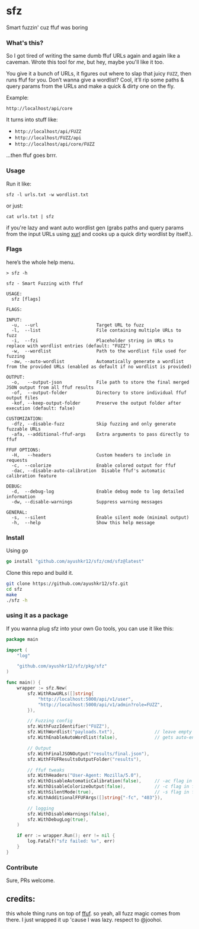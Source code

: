 # sfz

Smart fuzzin' cuz ffuf was boring

### What's this?

So I got tired of writing the same dumb ffuf URLs again and again like a caveman.
Wrote this tool for *me*, but hey, maybe you'll like it too.

You give it a bunch of URLs, it figures out where to slap that juicy `FUZZ`, then runs ffuf for you.
Don’t wanna give a wordlist? Cool, it’ll rip some paths & query params from the URLs and make a quick & dirty one on the fly.

Example:

```console
http://localhost/api/core
```

It turns into stuff like:

* `http://localhost/api/FUZZ`
* `http://localhost/FUZZ/api`
* `http://localhost/api/core/FUZZ`

...then ffuf goes brrr.

### Usage

Run it like:

```console
sfz -l urls.txt -w wordlist.txt
```

or just:

```console
cat urls.txt | sfz
```

if you're lazy and want auto wordlist gen (grabs paths and query params from the input URLs using [xurl](https://github.com/ayushkr12/xurl) and cooks up a quick dirty wordlist by itself.).

### Flags

here’s the whole help menu.

```console
> sfz -h

sfz - Smart Fuzzing with ffuf

USAGE:
  sfz [flags]

FLAGS:

INPUT:
  -u,  --url                      Target URL to fuzz
  -l,  --list                     File containing multiple URLs to fuzz
  -i,  --fzi                      Placeholder string in URLs to replace with wordlist entries (default: "FUZZ")
  -w,  --wordlist                 Path to the wordlist file used for fuzzing
  -aw, --auto-wordlist            Automatically generate a wordlist from the provided URLs (enabled as default if no wordlist is provided)

OUTPUT:
  -o,   --output-json             File path to store the final merged JSON output from all ffuf results
  -of,  --output-folder           Directory to store individual ffuf output files
  -kof, --keep-output-folder      Preserve the output folder after execution (default: false)

CUSTOMIZATION:
  -dfz, --disable-fuzz            Skip fuzzing and only generate fuzzable URLs
  -afa, --additional-ffuf-args    Extra arguments to pass directly to ffuf

FFUF OPTIONS:
  -H,   --headers                 Custom headers to include in requests
  -c,  --colorize                 Enable colored output for ffuf
  -dac, --disable-auto-calibration  Disable ffuf's automatic calibration feature

DEBUG:
  -d,  --debug-log                Enable debug mode to log detailed information
  -dw, --disable-warnings         Suppress warning messages

GENERAL:
  -s,  --silent                   Enable silent mode (minimal output)
  -h,  --help                     Show this help message
```

### Install

Using go

```go
go install "github.com/ayushkr12/sfz/cmd/sfz@latest"
```

Clone this repo and build it.

```bash
git clone https://github.com/ayushkr12/sfz.git
cd sfz
make
./sfz -h
```

### using it as a package

If you wanna plug sfz into your own Go tools, you can use it like this:

```go
package main

import (
	"log"

	"github.com/ayushkr12/sfz/pkg/sfz"
)

func main() {
	wrapper := sfz.New(
		sfz.WithRawURLs([]string{
			"http://localhost:5000/api/v1/user",
			"http://localhost:5000/api/v1/admin?role=FUZZ",
		}),

		// Fuzzing config
		sfz.WithFuzzIdentifier("FUZZ"),
		sfz.WithWordlist("payloads.txt"),               // leave empty if you want auto wordlist
		sfz.WithEnableAutoWordlist(false),              // gets auto-enabled if no wordlist is given

		// Output
		sfz.WithFinalJSONOutput("results/final.json"),
		sfz.WithFFUFResultsOutputFolder("results"),

		// ffuf tweaks
		sfz.WithHeaders("User-Agent: Mozilla/5.0"),
		sfz.WithDisableAutomaticCalibration(false),     // -ac flag in ffuf
		sfz.WithDisableColorizeOutput(false),           // -c flag in ffuf
        sfz.WithSilentMode(true),                       // -s flag in ffuf
		sfz.WithAdditionalFFUFArgs([]string{"-fc", "403"}),

		// logging
		sfz.WithDisableWarnings(false),
		sfz.WithDebugLog(true),
	)

	if err := wrapper.Run(); err != nil {
		log.Fatalf("sfz failed: %v", err)
	}
}
```

### Contribute

Sure, PRs welcome.

## credits:
this whole thing runs on top of [ffuf](https://github.com/ffuf/ffuf). so yeah, all fuzz magic comes from there. I just wrapped it up 'cause I was lazy. respect to @joohoi.
